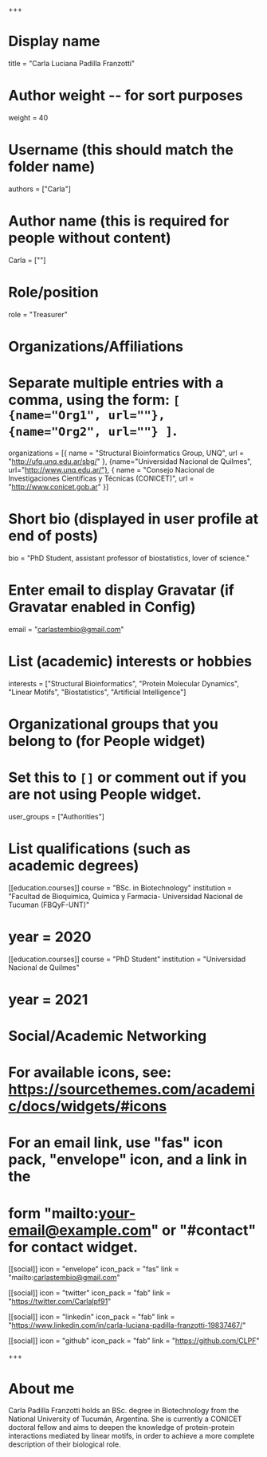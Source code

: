 +++
# Display name
title = "Carla Luciana Padilla Franzotti"

# Author weight -- for sort purposes
weight = 40

# Username (this should match the folder name)
authors = ["Carla"]

# Author name (this is required for people without content)
Carla = [""]

# Role/position
role = "Treasurer"

# Organizations/Affiliations
#   Separate multiple entries with a comma, using the form: `[ {name="Org1", url=""}, {name="Org2", url=""} ]`.
organizations = [{ name = "Structural Bioinformatics Group, UNQ", url = "http://ufq.unq.edu.ar/sbg/" }, {name="Universidad Nacional de Quilmes", url="http://www.unq.edu.ar/"}, { name = "Consejo Nacional de Investigaciones Científicas y Técnicas (CONICET)", url = "http://www.conicet.gob.ar" }]

# Short bio (displayed in user profile at end of posts)
bio = "PhD Student, assistant professor of biostatistics, lover of science."

# Enter email to display Gravatar (if Gravatar enabled in Config)
email = "carlastembio@gmail.com"

# List (academic) interests or hobbies
interests = ["Structural Bioinformatics", "Protein Molecular Dynamics", "Linear Motifs", "Biostatistics", "Artificial Intelligence"]

# Organizational groups that you belong to (for People widget)
#   Set this to `[]` or comment out if you are not using People widget.
user_groups = ["Authorities"]

# List qualifications (such as academic degrees)
[[education.courses]]
  course = "BSc. in Biotechnology"
  institution = "Facultad de Bioquimica, Quimica y Farmacia- Universidad Nacional de Tucuman (FBQyF-UNT)"
# year = 2020

[[education.courses]]
course = "PhD Student"
institution = "Universidad Nacional de Quilmes"
# year = 2021

# Social/Academic Networking
# For available icons, see: https://sourcethemes.com/academic/docs/widgets/#icons
#   For an email link, use "fas" icon pack, "envelope" icon, and a link in the
#   form "mailto:your-email@example.com" or "#contact" for contact widget.

[[social]]
  icon = "envelope"
  icon_pack = "fas"
  link = "mailto:carlastembio@gmail.com"

  [[social]]
  icon = "twitter"
  icon_pack = "fab"
  link = "https://twitter.com/Carlalpf91"

[[social]]
  icon = "linkedin"
  icon_pack = "fab"
  link = "https://www.linkedin.com/in/carla-luciana-padilla-franzotti-19837467/"

[[social]]
  icon = "github"
  icon_pack = "fab"
  link = "https://github.com/CLPF"

+++

# About me 
Carla Padilla Franzotti holds an BSc. degree in Biotechnology from the National University of Tucumán, Argentina. She is currently a CONICET doctoral fellow and aims to deepen the knowledge of protein-protein interactions mediated by linear motifs, in order to achieve a more complete description of their biological role.